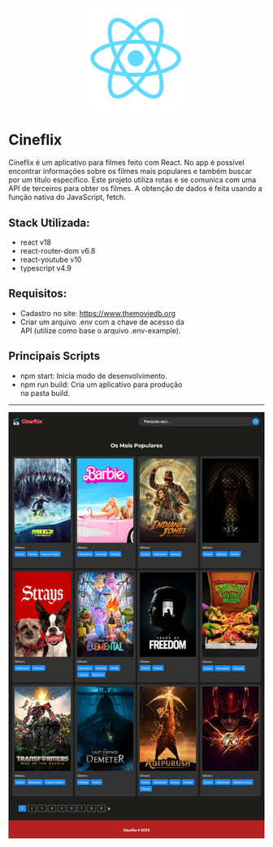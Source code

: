 <div align="center">
  <a href="https://vitejs.dev/" target="blank"><img src="./public/logo.png" width="200" alt="ViteJs" /></a>
</div>

# Cineflix
Cineflix é um aplicativo para filmes feito com React. No app é possível encontrar informações sobre os filmes mais populares e também buscar por um título específico. Este projeto utiliza rotas e se comunica com uma API de terceiros para obter os filmes. A obtenção de dados é feita usando a função nativa do JavaScript, fetch.

## Stack Utilizada:
- react v18 
- react-router-dom v6.8
- react-youtube v10
- typescript v4.9

## Requisitos:
- Cadastro no site: https://www.themoviedb.org
- Criar um arquivo .env com a chave de acesso da\
API (utilize como base o arquivo .env-example).

## Principais Scripts
- npm start: Inicia modo de desenvolvimento.
- npm run build: Cria um aplicativo para produção\
na pasta build.

---

<div align="center">
  <img src="./public/preview.png" alt="Preview" />
</div>
